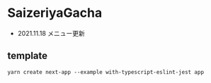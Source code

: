 # SaizeriyaGacha

- 2021.11.18 メニュー更新

## template

```
yarn create next-app --example with-typescript-eslint-jest app
```
